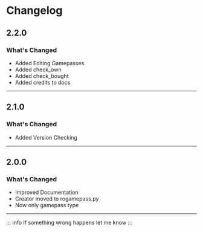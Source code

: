 # Changelog

## 2.2.0 <Badge type="tip" text="LATEST" />

### What's Changed

* Added Editing Gamepasses
* Added check_own
* Added check_bought
* Added credits to docs 
---

## 2.1.0

### What's Changed

* Added Version Checking
---

## 2.0.0

### What's Changed

* Improved Documentation
* Creator moved to rogamepass.py
* Now only gamepass type
---

::: info
If something wrong happens let me know
:::